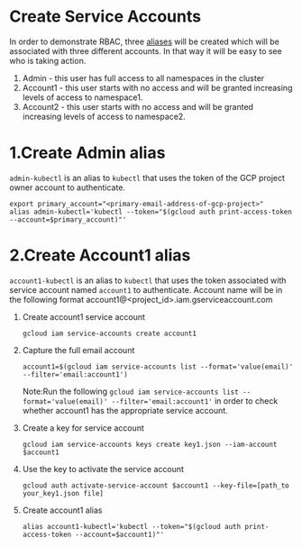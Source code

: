 # Create Service Accounts

In order to demonstrate RBAC, three [aliases](https://ahmet.im/blog/kubectl-aliases/) will be created which will be associated with three different accounts. In that way it will be easy to see who is taking action.

1. Admin - this user has full access to all namespaces in the cluster
2. Account1 - this user starts with no access and will be granted increasing levels of access to namespace1.
3. Account2 - this user starts with no access and will be granted increasing levels of access to namespace2.

# 1.Create Admin alias

`admin-kubectl` is an alias to `kubectl` that uses the token of the GCP project owner account to authenticate.

    export primary_account="<primary-email-address-of-gcp-project>"
    alias admin-kubectl='kubectl --token="$(gcloud auth print-access-token --account=$primary_account)"'
    
# 2.Create Account1 alias

`account1-kubectl` is an alias to `kubectl` that uses the token associated with service account named `account1` to authenticate. Account name will be in the following format account1@<project_id>.iam.gserviceaccount.com

1. Create account1 service account

       gcloud iam service-accounts create account1
    
2. Capture the full email account

       account1=$(gcloud iam service-accounts list --format='value(email)' --filter='email:account1')
       
   Note:Run the following `gcloud iam service-accounts list --format='value(email)' --filter='email:account1'` in order to check whether account1 has the appropriate service account.

3. Create a key for service account

       gcloud iam service-accounts keys create key1.json --iam-account $account1 

4. Use the key to activate the service account

       gcloud auth activate-service-account $account1 --key-file=[path_to your_key1.json file]

5. Create account1 alias

       alias account1-kubectl='kubectl --token="$(gcloud auth print-access-token --account=$account1)"'
    
    
